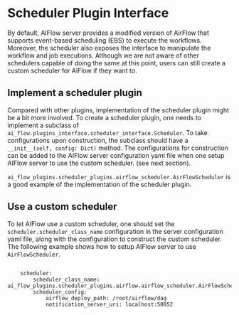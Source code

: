 # Scheduler Plugin Interface

By default, AIFlow server provides a modified version of AirFlow that supports event-based scheduling (EBS) to execute the workflows. Moreover, the scheduler also exposes the interface to manipulate the workflow and job executions. Although we are not aware of other schedulers capable of doing the same at this point, users can still create a custom scheduler for AIFlow if they want to.

## Implement a scheduler plugin

Compared with other plugins, implementation of the scheduler plugin might be a bit more involved. To create a scheduler plugin, one needs to implement a subclass of ``ai_flow.plugins_interface.scheduler_interface.Scheduler``. To take configurations upon construction, the subclass should have a `__init__(self, config: Dict)` method. The configurations for construction can be added to the AIFlow server configuration yaml file when one setup AIFlow server to use the custom scheduler. (see next section).

``ai_flow_plugins.scheduler_plugins.airflow_scheduler.AirFlowScheduler`` is a good example of the implementation of the scheduler plugin.

## Use a custom scheduler

To let AIFlow use a custom scheduler, one should set the ``scheduler.scheduler_class_name`` configuration in the server configuration yaml file, along with the configuration to construct the custom scheduler. The following example shows how to setup AIFlow server to use `AirFlowScheduler`.

```

    scheduler:
        scheduler_class_name: ai_flow_plugins.scheduler_plugins.airflow.airflow_scheduler.AirFlowScheduler
        scheduler_config:
            airflow_deploy_path: /root/airflow/dag
            notification_server_uri: localhost:50052

```
